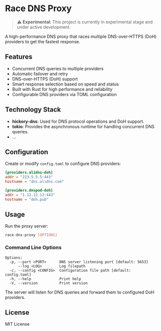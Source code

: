 # Race DNS Proxy

> ⚠️ **Experimental**: This project is currently in experimental stage and under active development.

A high-performance DNS proxy that races multiple DNS-over-HTTPS (DoH) providers to get the fastest response.

## Features

- Concurrent DNS queries to multiple providers
- Automatic failover and retry
- DNS-over-HTTPS (DoH) support
- Smart response selection based on speed and status
- Built with Rust for high performance and reliability
- Configurable DNS providers via TOML configuration

## Technology Stack

- **hickory-dns**: Used for DNS protocol operations and DoH support.
- **tokio**: Provides the asynchronous runtime for handling concurrent DNS queries.
- ...

## Configuration

Create or modify `config.toml` to configure DNS providers:

```toml
[providers.alidns-doh]
addr = "223.5.5.5:443"
hostname = "dns.alidns.com"

[providers.dnspod-doh]
addr = "1.12.12.12:443"
hostname = "doh.pub"
```

## Usage

Run the proxy server:

```bash
race-dns-proxy [OPTIONS]
```

### Command Line Options

```
Options:
  -p, --port <PORT>      DNS server listening port [default: 5653]
      --log <LOG>        Log filepath
  -c, --config <CONFIG>  Configuration file path [default: config.toml]
  -h, --help             Print help
  -V, --version          Print version
```

The server will listen for DNS queries and forward them to configured DoH providers.

## License

MIT License
